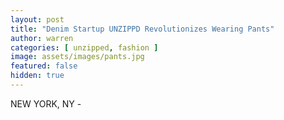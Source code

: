 ```yaml
---
layout: post
title: "Denim Startup UNZIPPD Revolutionizes Wearing Pants"
author: warren
categories: [ unzipped, fashion ]
image: assets/images/pants.jpg
featured: false
hidden: true
---
```


NEW YORK, NY - 